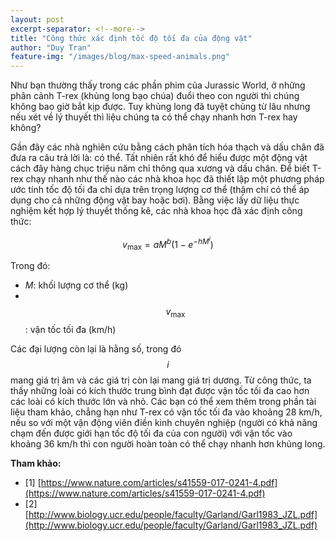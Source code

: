 ```yaml
---
layout: post
excerpt-separator: <!--more-->
title: "Công thức xác định tốc độ tối đa của động vật"
author: "Duy Tran"
feature-img: "/images/blog/max-speed-animals.png"
---
```


Như bạn thường thấy trong các phần phim của Jurassic World, ở những phân cảnh T-rex (khủng long bạo chúa) đuổi theo con người thì chúng không bao giờ bắt kịp được. Tuy   khủng long đã tuyệt chủng từ lâu nhưng nếu xét về lý thuyết thì liệu chúng ta có thể chạy nhanh hơn T-rex hay không?

<!--more-->

Gần đây các nhà nghiên cứu bằng cách phân tích hóa thạch và dấu chân đã đưa ra câu trả lời là: có thể. Tất nhiên rất khó để hiểu được một động vật cách đây hàng chục triệu năm chỉ thông qua xương và dấu chân. Để biết T-rex chạy nhanh như thế nào các nhà khoa học đã thiết lập một phương pháp ước tính tốc độ tối đa chỉ dựa trên trọng lượng cơ thể (thậm chí có thể áp dụng cho cả những động vật bay hoặc bơi). Bằng việc lấy dữ liệu thực nghiệm kết hợp lý thuyết thống kê, các nhà khoa học đã xác định công thức:

$$v_{\mathrm{max}} = aM^b\left(1-e^{-hM^i}\right)$$

Trong đó:
- _M_: khối lượng cơ thể (kg)
- &nbsp;$$v_{\mathrm{max}}$$: vận tốc tối đa (km/h)

Các đại lượng còn lại là hằng số, trong đó $$i$$ mang giá trị âm và các giá trị còn lại mang giá trị dương.
Từ công thức, ta thấy những loài có kích thước trung bình đạt được vận tốc tối đa cao hơn các loài có kích thước lớn và nhỏ. Các bạn có thể xem thêm trong phần tài liệu tham khảo, chẳng hạn như T-rex có vận tốc tối đa vào khoảng 28 km/h, nếu so với một vận động viên điền kinh chuyên nghiệp (người có khả năng chạm đến được giới hạn tốc độ tối đa của con người) với vận tốc vào khoảng 36 km/h thì con người hoàn toàn có thể chạy nhanh hơn khủng long.

**Tham khảo:**
- \[1\] [https://www.nature.com/articles/s41559-017-0241-4.pdf](https://www.nature.com/articles/s41559-017-0241-4.pdf)
- \[2\] [http://www.biology.ucr.edu/people/faculty/Garland/Garl1983_JZL.pdf](http://www.biology.ucr.edu/people/faculty/Garland/Garl1983_JZL.pdf)
